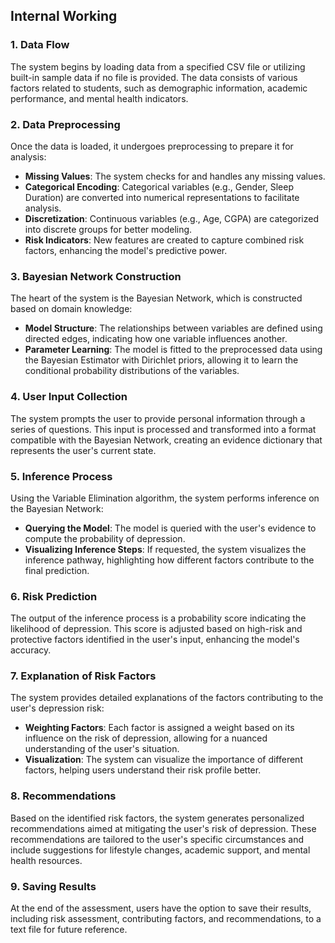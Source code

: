 ## Internal Working

### 1. Data Flow
The system begins by loading data from a specified CSV file or utilizing built-in sample data if no file is provided. The data consists of various factors related to students, such as demographic information, academic performance, and mental health indicators.

### 2. Data Preprocessing
Once the data is loaded, it undergoes preprocessing to prepare it for analysis:
- **Missing Values**: The system checks for and handles any missing values.
- **Categorical Encoding**: Categorical variables (e.g., Gender, Sleep Duration) are converted into numerical representations to facilitate analysis.
- **Discretization**: Continuous variables (e.g., Age, CGPA) are categorized into discrete groups for better modeling.
- **Risk Indicators**: New features are created to capture combined risk factors, enhancing the model's predictive power.

### 3. Bayesian Network Construction
The heart of the system is the Bayesian Network, which is constructed based on domain knowledge:
- **Model Structure**: The relationships between variables are defined using directed edges, indicating how one variable influences another.
- **Parameter Learning**: The model is fitted to the preprocessed data using the Bayesian Estimator with Dirichlet priors, allowing it to learn the conditional probability distributions of the variables.

### 4. User Input Collection
The system prompts the user to provide personal information through a series of questions. This input is processed and transformed into a format compatible with the Bayesian Network, creating an evidence dictionary that represents the user's current state.

### 5. Inference Process
Using the Variable Elimination algorithm, the system performs inference on the Bayesian Network:
- **Querying the Model**: The model is queried with the user's evidence to compute the probability of depression.
- **Visualizing Inference Steps**: If requested, the system visualizes the inference pathway, highlighting how different factors contribute to the final prediction.

### 6. Risk Prediction
The output of the inference process is a probability score indicating the likelihood of depression. This score is adjusted based on high-risk and protective factors identified in the user's input, enhancing the model's accuracy.

### 7. Explanation of Risk Factors
The system provides detailed explanations of the factors contributing to the user's depression risk:
- **Weighting Factors**: Each factor is assigned a weight based on its influence on the risk of depression, allowing for a nuanced understanding of the user's situation.
- **Visualization**: The system can visualize the importance of different factors, helping users understand their risk profile better.

### 8. Recommendations
Based on the identified risk factors, the system generates personalized recommendations aimed at mitigating the user's risk of depression. These recommendations are tailored to the user's specific circumstances and include suggestions for lifestyle changes, academic support, and mental health resources.

### 9. Saving Results
At the end of the assessment, users have the option to save their results, including risk assessment, contributing factors, and recommendations, to a text file for future reference.
